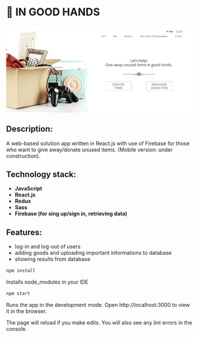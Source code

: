 # 🤲 IN GOOD HANDS

<div align="center">
<img src=InGoodhands.png> 
</div>

## Description: 
A web-based solution app written in React.js with use of Firebase for those who want to give away/donate unused items. (Mobile version: under construction). 

## Technology stack:

- **JavaScript**
- **React.js**
- **Redux**
- **Sass**
- **Firebase (for sing up/sign in, retrieving data)**

## Features: 

- log-in and log-out of users
- adding goods and uploading important informations to database 
- showing results from database 

```bash
npm install 
```

Installs node_modules in your IDE

```bash
npm start
```

Runs the app in the development mode.
Open http://localhost:3000 to view it in the browser.

The page will reload if you make edits.
You will also see any lint errors in the console.



